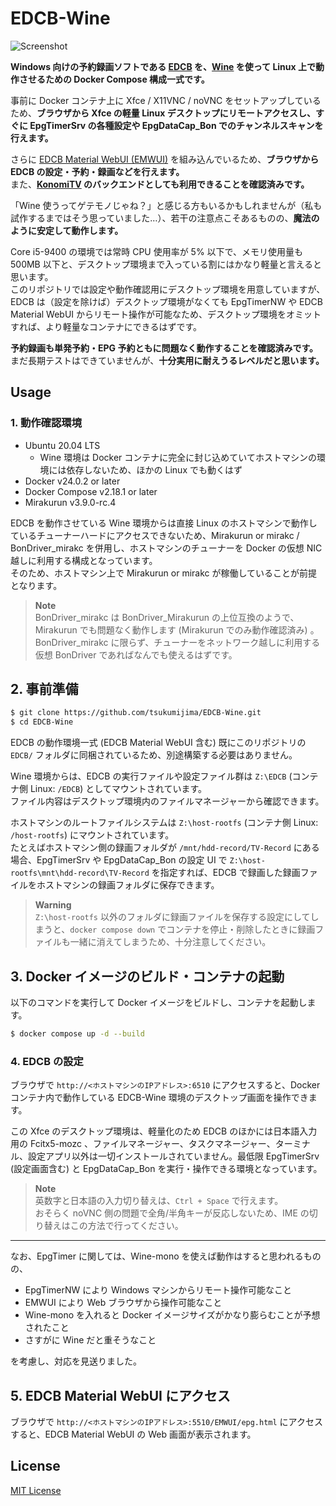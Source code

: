 
# EDCB-Wine

![Screenshot](https://github.com/tsukumijima/EDCB-Wine/assets/39271166/f36daa56-4dfd-47ca-bc7c-350a5ff8c154)

**Windows 向けの予約録画ソフトである [EDCB](https://github.com/tkntrec/EDCB) を、[Wine](https://www.winehq.org/) を使って Linux 上で動作させるための Docker Compose 構成一式です。**  

事前に Docker コンテナ上に Xfce / X11VNC / noVNC をセットアップしているため、**ブラウザから Xfce の軽量 Linux デスクトップにリモートアクセスし、すぐに EpgTimerSrv の各種設定や EpgDataCap_Bon でのチャンネルスキャンを行えます。**

さらに [EDCB Material WebUI (EMWUI)](https://github.com/EMWUI/EDCB_Material_WebUI) を組み込んでいるため、**ブラウザから EDCB の設定・予約・録画などを行えます。**  
また、**[KonomiTV](https://github.com/tsukumijima/KonomiTV) のバックエンドとしても利用できることを確認済みです。**

「Wine 使うってゲテモノじゃね？」と感じる方もいるかもしれませんが（私も試作するまではそう思っていました…）、若干の注意点こそあるものの、**魔法のように安定して動作します。**

Core i5-9400 の環境では常時 CPU 使用率が 5% 以下で、メモリ使用量も 500MB 以下と、デスクトップ環境まで入っている割にはかなり軽量と言えると思います。  
このリポジトリでは設定や動作確認用にデスクトップ環境を用意していますが、EDCB は（設定を除けば）デスクトップ環境がなくても EpgTimerNW や EDCB Material WebUI からリモート操作が可能なため、デスクトップ環境をオミットすれば、より軽量なコンテナにできるはずです。

**予約録画も単発予約・EPG 予約ともに問題なく動作することを確認済みです。**  
まだ長期テストはできていませんが、**十分実用に耐えうるレベルだと思います。**

## Usage

### 1. 動作確認環境

- Ubuntu 20.04 LTS
  - Wine 環境は Docker コンテナに完全に封じ込めていてホストマシンの環境には依存しないため、ほかの Linux でも動くはず
- Docker v24.0.2 or later
- Docker Compose v2.18.1 or later
- Mirakurun v3.9.0-rc.4

EDCB を動作させている Wine 環境からは直接 Linux のホストマシンで動作しているチューナーハードにアクセスできないため、Mirakurun or mirakc / BonDriver_mirakc を併用し、ホストマシンのチューナーを Docker の仮想 NIC 越しに利用する構成となっています。  
そのため、ホストマシン上で Mirakurun or mirakc が稼働していることが前提となります。

> **Note**  
> BonDriver_mirakc は BonDriver_Mirakurun の上位互換のようで、Mirakurun でも問題なく動作します (Mirakurun でのみ動作確認済み) 。  
> BonDriver_mirakc に限らず、チューナーをネットワーク越しに利用する仮想 BonDriver であればなんでも使えるはずです。

## 2. 事前準備

```bash
$ git clone https://github.com/tsukumijima/EDCB-Wine.git
$ cd EDCB-Wine
```

EDCB の動作環境一式 (EDCB Material WebUI 含む) 既にこのリポジトリの `EDCB/` フォルダに同梱されているため、別途構築する必要はありません。

Wine 環境からは、EDCB の実行ファイルや設定ファイル群は `Z:\EDCB` (コンテナ側 Linux: `/EDCB`) としてマウントされています。  
ファイル内容はデスクトップ環境内のファイルマネージャーから確認できます。

ホストマシンのルートファイルシステムは `Z:\host-rootfs` (コンテナ側 Linux: `/host-rootfs`) にマウントされています。  
たとえばホストマシン側の録画フォルダが `/mnt/hdd-record/TV-Record` にある場合、EpgTimerSrv や EpgDataCap_Bon の設定 UI で `Z:\host-rootfs\mnt\hdd-record\TV-Record` を指定すれば、EDCB で録画した録画ファイルをホストマシンの録画フォルダに保存できます。

> **Warning**  
> `Z:\host-rootfs` 以外のフォルダに録画ファイルを保存する設定にしてしまうと、`docker compose down` でコンテナを停止・削除したときに録画ファイルも一緒に消えてしまうため、十分注意してください。

## 3. Docker イメージのビルド・コンテナの起動

以下のコマンドを実行して Docker イメージをビルドし、コンテナを起動します。
    
```bash
$ docker compose up -d --build
```

### 4. EDCB の設定

ブラウザで `http://<ホストマシンのIPアドレス>:6510` にアクセスすると、Docker コンテナ内で動作している EDCB-Wine 環境のデスクトップ画面を操作できます。

この Xfce のデスクトップ環境は、軽量化のため EDCB のほかには日本語入力用の Fcitx5-mozc 、ファイルマネージャー、タスクマネージャー、ターミナル、設定アプリ以外は一切インストールされていません。最低限 EpgTimerSrv (設定画面含む) と EpgDataCap_Bon を実行・操作できる環境となっています。

> **Note**  
> 英数字と日本語の入力切り替えは、`Ctrl + Space` で行えます。  
> おそらく noVNC 側の問題で全角/半角キーが反応しないため、IME の切り替えはこの方法で行ってください。


-----

なお、EpgTimer に関しては、Wine-mono を使えば動作はすると思われるものの、

- EpgTimerNW により Windows マシンからリモート操作可能なこと
- EMWUI により Web ブラウザから操作可能なこと
- Wine-mono を入れると Docker イメージサイズがかなり膨らむことが予想されたこと
- さすがに Wine だと重そうなこと

を考慮し、対応を見送りました。

## 5. EDCB Material WebUI にアクセス

ブラウザで `http://<ホストマシンのIPアドレス>:5510/EMWUI/epg.html` にアクセスすると、EDCB Material WebUI の Web 画面が表示されます。

## License

[MIT License](License.txt)
